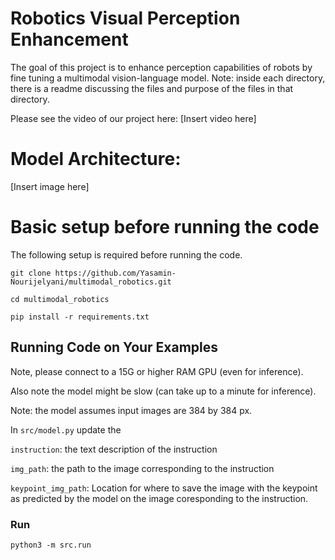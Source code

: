 # Robotics Visual Perception Enhancement

The goal of this project is to enhance perception capabilities of robots by fine tuning a multimodal vision-language model.
Note: inside each directory, there is a readme discussing the files and purpose of the files in that directory. 

Please see the video of our project here:
[Insert video here]

# Model Architecture:

[Insert image here]

# Basic setup before running the code

The following setup is required before running the code.

```
git clone https://github.com/Yasamin-Nourijelyani/multimodal_robotics.git

cd multimodal_robotics

pip install -r requirements.txt
```


## Running Code on Your Examples

Note, please connect to a 15G or higher RAM GPU (even for inference).

Also note the model might be slow (can take up to a minute for inference).

Note: the model assumes input images are 384 by 384 px. 

In ```src/model.py``` update the 

```instruction```: the text description of the instruction

```img_path```: the path to the image corresponding to the instruction

```keypoint_img_path```: Location for where to save the image with the keypoint as predicted by the model on the image coresponding to the instruction.   

### Run
```
python3 -m src.run
```





